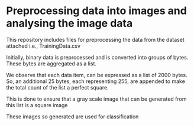 # Preprocessing data into images and analysing the image data

This repository includes files for preprocessing the data from the dataset attached i.e., TrainingData.csv

Initially, binary data is preprocessed and is converted into groups of bytes. These bytes are aggregated as a list. 

We observe that each data item, can be expressed as a list of 2000 bytes. So, an additional 25 bytes, each representing 255, are appended to make the total count of the list a perfect square. 

This is done to ensure that a gray scale image that can be generated from this list is a square image

These images so generated are used for classification
